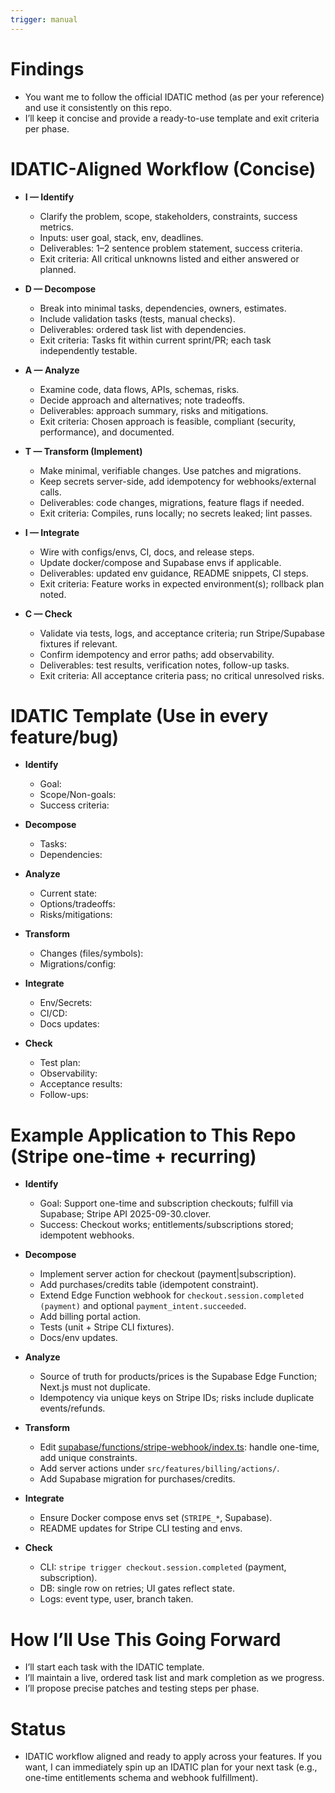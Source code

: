 ```yaml
---
trigger: manual
---
```


# Findings

- You want me to follow the official IDATIC method (as per your reference) and use it consistently on this repo.
- I’ll keep it concise and provide a ready-to-use template and exit criteria per phase.

# IDATIC-Aligned Workflow (Concise)

- **I — Identify**
  - Clarify the problem, scope, stakeholders, constraints, success metrics.
  - Inputs: user goal, stack, env, deadlines.
  - Deliverables: 1–2 sentence problem statement, success criteria.
  - Exit criteria: All critical unknowns listed and either answered or planned.

- **D — Decompose**
  - Break into minimal tasks, dependencies, owners, estimates.
  - Include validation tasks (tests, manual checks).
  - Deliverables: ordered task list with dependencies.
  - Exit criteria: Tasks fit within current sprint/PR; each task independently testable.

- **A — Analyze**
  - Examine code, data flows, APIs, schemas, risks.
  - Decide approach and alternatives; note tradeoffs.
  - Deliverables: approach summary, risks and mitigations.
  - Exit criteria: Chosen approach is feasible, compliant (security, performance), and documented.

- **T — Transform (Implement)**
  - Make minimal, verifiable changes. Use patches and migrations.
  - Keep secrets server-side, add idempotency for webhooks/external calls.
  - Deliverables: code changes, migrations, feature flags if needed.
  - Exit criteria: Compiles, runs locally; no secrets leaked; lint passes.

- **I — Integrate**
  - Wire with configs/envs, CI, docs, and release steps.
  - Update docker/compose and Supabase envs if applicable.
  - Deliverables: updated env guidance, README snippets, CI steps.
  - Exit criteria: Feature works in expected environment(s); rollback plan noted.

- **C — Check**
  - Validate via tests, logs, and acceptance criteria; run Stripe/Supabase fixtures if relevant.
  - Confirm idempotency and error paths; add observability.
  - Deliverables: test results, verification notes, follow-up tasks.
  - Exit criteria: All acceptance criteria pass; no critical unresolved risks.

# IDATIC Template (Use in every feature/bug)

- **Identify**
  - Goal:
  - Scope/Non-goals:
  - Success criteria:

- **Decompose**
  - Tasks:
  - Dependencies:

- **Analyze**
  - Current state:
  - Options/tradeoffs:
  - Risks/mitigations:

- **Transform**
  - Changes (files/symbols):
  - Migrations/config:

- **Integrate**
  - Env/Secrets:
  - CI/CD:
  - Docs updates:

- **Check**
  - Test plan:
  - Observability:
  - Acceptance results:
  - Follow-ups:

# Example Application to This Repo (Stripe one-time + recurring)

- **Identify**
  - Goal: Support one-time and subscription checkouts; fulfill via Supabase; Stripe API 2025-09-30.clover.
  - Success: Checkout works; entitlements/subscriptions stored; idempotent webhooks.

- **Decompose**
  - Implement server action for checkout (payment|subscription).
  - Add purchases/credits table (idempotent constraint).
  - Extend Edge Function webhook for `checkout.session.completed (payment)` and optional `payment_intent.succeeded`.
  - Add billing portal action.
  - Tests (unit + Stripe CLI fixtures).
  - Docs/env updates.

- **Analyze**
  - Source of truth for products/prices is the Supabase Edge Function; Next.js must not duplicate.
  - Idempotency via unique keys on Stripe IDs; risks include duplicate events/refunds.

- **Transform**
  - Edit [supabase/functions/stripe-webhook/index.ts](cci:7://file:///Users/codewfer/Documents/ds-repo/client-projects/franceshr/supabase/functions/stripe-webhook/index.ts:0:0-0:0): handle one-time, add unique constraints.
  - Add server actions under `src/features/billing/actions/`.
  - Add Supabase migration for purchases/credits.

- **Integrate**
  - Ensure Docker compose envs set (`STRIPE_*`, Supabase).
  - README updates for Stripe CLI testing and envs.

- **Check**
  - CLI: `stripe trigger checkout.session.completed` (payment, subscription).
  - DB: single row on retries; UI gates reflect state.
  - Logs: event type, user, branch taken.

# How I’ll Use This Going Forward

- I’ll start each task with the IDATIC template.
- I’ll maintain a live, ordered task list and mark completion as we progress.
- I’ll propose precise patches and testing steps per phase.

# Status

- IDATIC workflow aligned and ready to apply across your features. If you want, I can immediately spin up an IDATIC plan for your next task (e.g., one-time entitlements schema and webhook fulfillment).